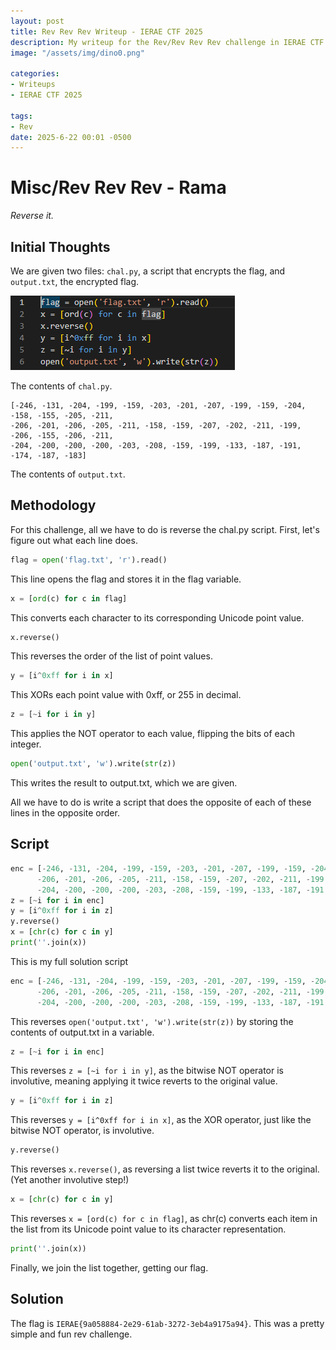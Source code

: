 ```yaml
---
layout: post
title: Rev Rev Rev Writeup - IERAE CTF 2025
description: My writeup for the Rev/Rev Rev Rev challenge in IERAE CTF 2025
image: "/assets/img/dino0.png"

categories:
- Writeups
- IERAE CTF 2025

tags:
- Rev
date: 2025-6-22 00:01 -0500
---
```


# Misc/Rev Rev Rev - Rama
*Reverse it.*

## Initial Thoughts
We are given two files: `chal.py`, a script that encrypts the flag, and `output.txt`, the encrypted flag.

![Photo of chal.py](/assets/img/revrevrev1.png)

The contents of `chal.py`.

```
[-246, -131, -204, -199, -159, -203, -201, -207, -199, -159, -204, -158, -155, -205, -211,
-206, -201, -206, -205, -211, -158, -159, -207, -202, -211, -199, -206, -155, -206, -211,
-204, -200, -200, -200, -203, -208, -159, -199, -133, -187, -191, -174, -187, -183]
```
The contents of `output.txt`.

## Methodology
For this challenge, all we have to do is reverse the chal.py script. First, let's figure out what each line does.

```python
flag = open('flag.txt', 'r').read()
```
This line opens the flag and stores it in the flag variable.

```python
x = [ord(c) for c in flag]
```
This converts each character to its corresponding Unicode point value.

```python
x.reverse()
```
This reverses the order of the list of point values.

```python
y = [i^0xff for i in x]
```
This XORs each point value with 0xff, or 255 in decimal.

```python
z = [~i for i in y]
```
This applies the NOT operator to each value, flipping the bits of each integer.

```python
open('output.txt', 'w').write(str(z))
```
This writes the result to output.txt, which we are given.

All we have to do is write a script that does the opposite of each of these lines in the opposite order.



## Script

```python
enc = [-246, -131, -204, -199, -159, -203, -201, -207, -199, -159, -204, -158, -155, -205, -211,
      -206, -201, -206, -205, -211, -158, -159, -207, -202, -211, -199, -206, -155, -206, -211,
      -204, -200, -200, -200, -203, -208, -159, -199, -133, -187, -191, -174, -187, -183]
z = [~i for i in enc]
y = [i^0xff for i in z]
y.reverse()
x = [chr(c) for c in y]
print(''.join(x))
```
This is my full solution script


```python
enc = [-246, -131, -204, -199, -159, -203, -201, -207, -199, -159, -204, -158, -155, -205, -211,
      -206, -201, -206, -205, -211, -158, -159, -207, -202, -211, -199, -206, -155, -206, -211,
      -204, -200, -200, -200, -203, -208, -159, -199, -133, -187, -191, -174, -187, -183]
```
This reverses `open('output.txt', 'w').write(str(z))` by storing the contents of output.txt in a variable.

```python
z = [~i for i in enc]
```
This reverses `z = [~i for i in y]`, as the bitwise NOT operator is involutive, meaning applying it twice reverts to the original value.

```python
y = [i^0xff for i in z]
```
This reverses `y = [i^0xff for i in x]`, as the XOR operator, just like the bitwise NOT operator, is involutive.

```python
y.reverse()
```
This reverses `x.reverse()`, as reversing a list twice reverts it to the original. (Yet another involutive step!)

```python
x = [chr(c) for c in y]
```
This reverses `x = [ord(c) for c in flag]`, as chr(c) converts each item in the list from its Unicode point value to its character representation.

```python
print(''.join(x))
```
Finally, we join the list together, getting our flag.

## Solution
The flag is `IERAE{9a058884-2e29-61ab-3272-3eb4a9175a94}`. This was a pretty simple and fun rev challenge.
